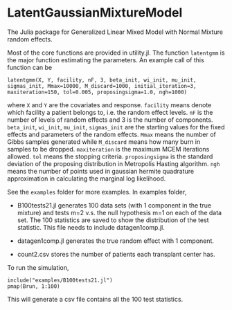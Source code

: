 # LatentGaussianMixtureModel


The Julia package for Generalized Linear Mixed Model with Normal Mixture random effects. 

Most of the core functions are provided in utility.jl. The function `latentgmm` is the major function estimating the parameters. An example call of this function can be 

    latentgmm(X, Y, facility, nF, 3, beta_init, wi_init, mu_init, sigmas_init, Mmax=10000, M_discard=1000, initial_iteration=3, maxiteration=150, tol=0.005, proposingsigma=1.0, ngh=1000)

where `X` and `Y` are the covariates and response. `facility` means denote which facility a patient belongs to, i.e. the random effect levels. `nF` is the number of levels of random effects and 3 is the number of components. `beta_init`, `wi_init`, `mu_init`, `sigmas_init` are the starting values for the fixed effects and parameters of the random effects. `Mmax` means the number of Gibbs samples generated while `M_discard` means how many burn in samples to be dropped. `maxiteration` is the maximum MCEM iterations allowed. `tol` means the stopping criteria. `proposingsigma` is the standard deviation of the proposing distribution in Metropolis Hasting algorithm. `ngh` means the number of points used in gaussian hermite quadrature approximation in calculating the marginal log likelihood.   

See the `examples` folder for more examples. In examples folder,

 - B100tests21.jl generates 100 data sets (with 1 component in the true mixture) and tests m=2 v.s. the null hypothesis m=1 on each of the data set. The 100 statistics are saved to show the distribution of the test statistic. This file needs to include datagen1comp.jl. 
 
 - datagen1comp.jl generates the true random effect with 1 component. 
 - count2.csv stores the number of patients each transplant center has.

To run the simulation,
    
    include("examples/B100tests21.jl")
    pmap(Brun, 1:100)
  
This will generate a csv file contains all the 100 test statistics.
